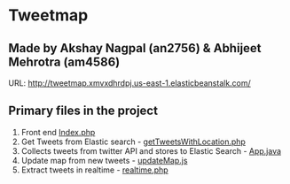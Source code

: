# Tweetmap 
## Made by Akshay Nagpal (an2756) & Abhijeet Mehrotra (am4586)
URL: http://tweetmap.xmvxdhrdpj.us-east-1.elasticbeanstalk.com/   
## Primary files in the project    
1. Front end [Index.php](https://github.com/akshaynagpal/Tweetmap/blob/master/frontend%20and%20integration/index.php)    
2. Get Tweets from Elastic search - [getTweetsWithLocation.php](https://github.com/akshaynagpal/Tweetmap/blob/master/frontend%20and%20integration/getTweetsWithLocation.php)   
3. Collects tweets from twitter API and stores to Elastic Search - [App.java](https://github.com/akshaynagpal/Tweetmap/blob/master/tweetbackend/src/main/java/cloud/tweetbackend/App.java)   
4. Update map from new tweets - [updateMap.js](https://github.com/akshaynagpal/Tweetmap/blob/master/frontend%20and%20integration/updateMap.js)   
5. Extract tweets in realtime - [realtime.php](https://github.com/akshaynagpal/Tweetmap/blob/master/frontend%20and%20integration/realtime.php)   